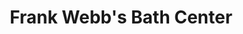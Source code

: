 ---
title: "Frank Webb's Bath Center"
url: /manchester/frank-webbs-bath-center/
shop: Eisenwaren
---